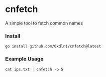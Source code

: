 # cnfetch
A simple tool to fetch common names

### Install

```
go install github.com/0xdln1/cnfetch@latest
```

### Example Usage

```
cat ips.txt | cnfetch -p 5
```
